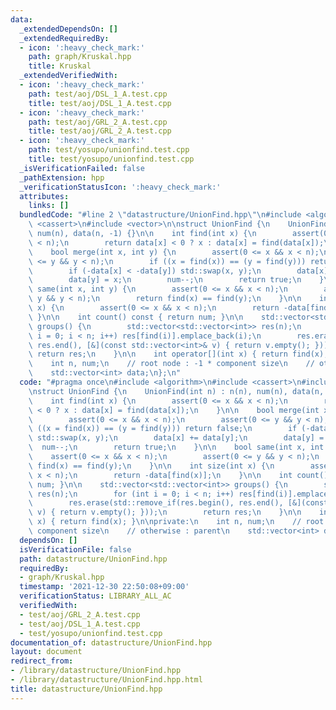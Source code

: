 ```yaml
---
data:
  _extendedDependsOn: []
  _extendedRequiredBy:
  - icon: ':heavy_check_mark:'
    path: graph/Kruskal.hpp
    title: Kruskal
  _extendedVerifiedWith:
  - icon: ':heavy_check_mark:'
    path: test/aoj/DSL_1_A.test.cpp
    title: test/aoj/DSL_1_A.test.cpp
  - icon: ':heavy_check_mark:'
    path: test/aoj/GRL_2_A.test.cpp
    title: test/aoj/GRL_2_A.test.cpp
  - icon: ':heavy_check_mark:'
    path: test/yosupo/unionfind.test.cpp
    title: test/yosupo/unionfind.test.cpp
  _isVerificationFailed: false
  _pathExtension: hpp
  _verificationStatusIcon: ':heavy_check_mark:'
  attributes:
    links: []
  bundledCode: "#line 2 \"datastructure/UnionFind.hpp\"\n#include <algorithm>\n#include\
    \ <cassert>\n#include <vector>\n\nstruct UnionFind {\n    UnionFind(int n) : n(n),\
    \ num(n), data(n, -1) {}\n\n    int find(int x) {\n        assert(0 <= x && x\
    \ < n);\n        return data[x] < 0 ? x : data[x] = find(data[x]);\n    }\n\n\
    \    bool merge(int x, int y) {\n        assert(0 <= x && x < n);\n        assert(0\
    \ <= y && y < n);\n        if ((x = find(x)) == (y = find(y))) return false;\n\
    \        if (-data[x] < -data[y]) std::swap(x, y);\n        data[x] += data[y];\n\
    \        data[y] = x;\n        num--;\n        return true;\n    }\n\n    bool\
    \ same(int x, int y) {\n        assert(0 <= x && x < n);\n        assert(0 <=\
    \ y && y < n);\n        return find(x) == find(y);\n    }\n\n    int size(int\
    \ x) {\n        assert(0 <= x && x < n);\n        return -data[find(x)];\n   \
    \ }\n\n    int count() const { return num; }\n\n    std::vector<std::vector<int>>\
    \ groups() {\n        std::vector<std::vector<int>> res(n);\n        for (int\
    \ i = 0; i < n; i++) res[find(i)].emplace_back(i);\n        res.erase(std::remove_if(res.begin(),\
    \ res.end(), [&](const std::vector<int>& v) { return v.empty(); }));\n       \
    \ return res;\n    }\n\n    int operator[](int x) { return find(x); }\n\nprivate:\n\
    \    int n, num;\n    // root node : -1 * component size\n    // otherwise : parent\n\
    \    std::vector<int> data;\n};\n"
  code: "#pragma once\n#include <algorithm>\n#include <cassert>\n#include <vector>\n\
    \nstruct UnionFind {\n    UnionFind(int n) : n(n), num(n), data(n, -1) {}\n\n\
    \    int find(int x) {\n        assert(0 <= x && x < n);\n        return data[x]\
    \ < 0 ? x : data[x] = find(data[x]);\n    }\n\n    bool merge(int x, int y) {\n\
    \        assert(0 <= x && x < n);\n        assert(0 <= y && y < n);\n        if\
    \ ((x = find(x)) == (y = find(y))) return false;\n        if (-data[x] < -data[y])\
    \ std::swap(x, y);\n        data[x] += data[y];\n        data[y] = x;\n      \
    \  num--;\n        return true;\n    }\n\n    bool same(int x, int y) {\n    \
    \    assert(0 <= x && x < n);\n        assert(0 <= y && y < n);\n        return\
    \ find(x) == find(y);\n    }\n\n    int size(int x) {\n        assert(0 <= x &&\
    \ x < n);\n        return -data[find(x)];\n    }\n\n    int count() const { return\
    \ num; }\n\n    std::vector<std::vector<int>> groups() {\n        std::vector<std::vector<int>>\
    \ res(n);\n        for (int i = 0; i < n; i++) res[find(i)].emplace_back(i);\n\
    \        res.erase(std::remove_if(res.begin(), res.end(), [&](const std::vector<int>&\
    \ v) { return v.empty(); }));\n        return res;\n    }\n\n    int operator[](int\
    \ x) { return find(x); }\n\nprivate:\n    int n, num;\n    // root node : -1 *\
    \ component size\n    // otherwise : parent\n    std::vector<int> data;\n};\n"
  dependsOn: []
  isVerificationFile: false
  path: datastructure/UnionFind.hpp
  requiredBy:
  - graph/Kruskal.hpp
  timestamp: '2021-12-30 22:50:08+09:00'
  verificationStatus: LIBRARY_ALL_AC
  verifiedWith:
  - test/aoj/GRL_2_A.test.cpp
  - test/aoj/DSL_1_A.test.cpp
  - test/yosupo/unionfind.test.cpp
documentation_of: datastructure/UnionFind.hpp
layout: document
redirect_from:
- /library/datastructure/UnionFind.hpp
- /library/datastructure/UnionFind.hpp.html
title: datastructure/UnionFind.hpp
---
```

